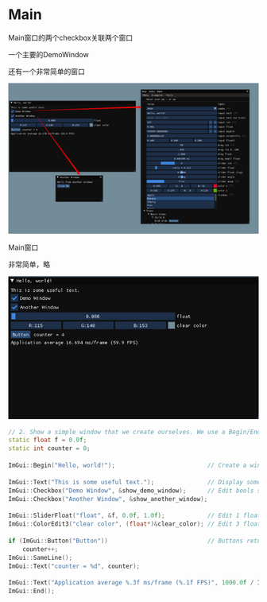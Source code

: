# Main

Main窗口的两个checkbox关联两个窗口

一个主要的DemoWindow

还有一个非常简单的窗口

![Snipaste_2021-09-15_23-27-11](https://raw.githubusercontent.com/zolo-mario/image-host/main/20210704/Snipaste_2021-09-15_23-27-11.5abxg8bukww0.png)

Main窗口

非常简单，略

![Snipaste_2021-09-15_23-28-13](https://raw.githubusercontent.com/zolo-mario/image-host/main/20210704/Snipaste_2021-09-15_23-28-13.5q45xsbykts0.png)

```cpp
// 2. Show a simple window that we create ourselves. We use a Begin/End pair to created a named window.
static float f = 0.0f;
static int counter = 0;

ImGui::Begin("Hello, world!");                          // Create a window called "Hello, world!" and append into it.

ImGui::Text("This is some useful text.");               // Display some text (you can use a format strings too)
ImGui::Checkbox("Demo Window", &show_demo_window);      // Edit bools storing our window open/close state
ImGui::Checkbox("Another Window", &show_another_window);

ImGui::SliderFloat("float", &f, 0.0f, 1.0f);            // Edit 1 float using a slider from 0.0f to 1.0f
ImGui::ColorEdit3("clear color", (float*)&clear_color); // Edit 3 floats representing a color

if (ImGui::Button("Button"))                            // Buttons return true when clicked (most widgets return true when edited/activated)
    counter++;
ImGui::SameLine();
ImGui::Text("counter = %d", counter);

ImGui::Text("Application average %.3f ms/frame (%.1f FPS)", 1000.0f / ImGui::GetIO().Framerate, ImGui::GetIO().Framerate);
ImGui::End();
```